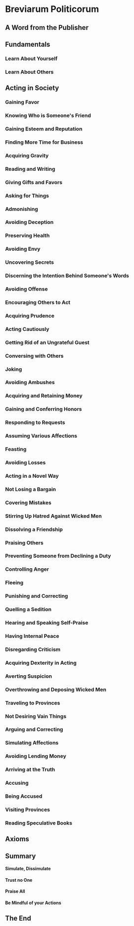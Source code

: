 # Breviarum Politicorum

## A Word from the Publisher  

## Fundamentals

### Learn About Yourself

### Learn About Others

## Acting in Society

### Gaining Favor

### Knowing Who is Someone's Friend

### Gaining Esteem and Reputation

### Finding More Time for Business

### Acquiring Gravity

### Reading and Writing

### Giving Gifts and Favors

### Asking for Things

### Admonishing

### Avoiding Deception

### Preserving Health

### Avoiding Envy

### Uncovering Secrets  

### Discerning the Intention Behind Someone's Words

### Avoiding Offense

### Encouraging Others to Act

### Acquiring Prudence

### Acting Cautiously

### Getting Rid of an Ungrateful Guest

### Conversing with Others

### Joking

### Avoiding Ambushes

### Acquiring and Retaining Money

### Gaining and Conferring Honors

### Responding to Requests

### Assuming Various Affections

### Feasting

### Avoiding Losses

### Acting in a Novel Way

### Not Losing a Bargain

### Covering Mistakes

### Stirring Up Hatred Against Wicked Men

### Dissolving a Friendship

### Praising Others

### Preventing Someone from Declining a Duty

### Controlling Anger

### Fleeing

### Punishing and Correcting

### Quelling a Sedition

### Hearing and Speaking Self-Praise

### Having Internal Peace

### Disregarding Criticism

### Acquiring Dexterity in Acting

### Averting Suspicion

### Overthrowing and Deposing Wicked Men

### Traveling to Provinces

### Not Desiring Vain Things

### Arguing and Correcting

### Simulating Affections

### Avoiding Lending Money

### Arriving at the Truth

### Accusing

### Being Accused

### Visiting Provinces

### Reading Speculative Books

## Axioms

## Summary

#### Simulate, Dissimulate

#### Trust no One

#### Praise All

#### Be Mindful of your Actions

## The End
